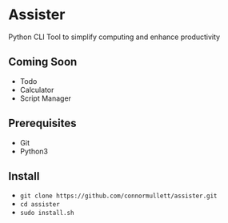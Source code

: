 
# Assister

Python CLI Tool to simplify computing and enhance productivity

## Coming Soon
- Todo
- Calculator
- Script Manager

## Prerequisites
- Git
- Python3

## Install
- `git clone https://github.com/connormullett/assister.git`
- `cd assister`
- `sudo install.sh`

